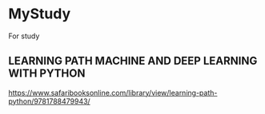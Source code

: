 # MyStudy
For study

## LEARNING PATH MACHINE AND DEEP LEARNING WITH PYTHON
https://www.safaribooksonline.com/library/view/learning-path-python/9781788479943/
